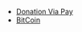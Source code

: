 * [Donation Via Pay](https://www.paypal.me/orvice)
* [BitCoin](https://blockchain.info/address/3GR3AYGzB1SWnJdJCVmMnB31YUx5AjMmmB)